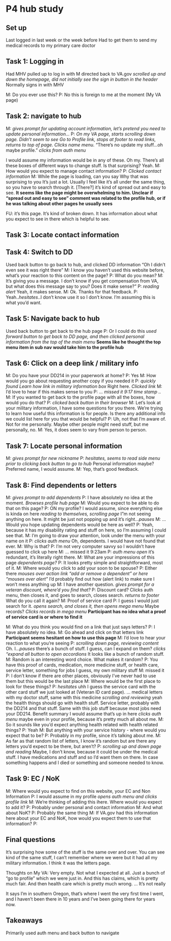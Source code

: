 # P4 hub study

## Set up
Last logged in last week or the week before
Had to get them to send my medical records to my primary care doctor

## Task 1: Logging in
Had MHV pulled up to log in with
M directed back to VA.gov
*scrolled up and down the homepage, did not initially see the sign in button in the header*
Normally signs in with MHV

M: Do you ever use this?
P: No this is foreign to me at the moment (My VA page)

## Task 2: navigate to hub
M: *gives prompt for updating account information, let’s pretend you need to update personal information…*
P: *On my VA page, starts scrolling down page. Didn’t seem to see Go to Profile link, stops at footer to read links, returns to top of page. Clicks name menu.*
“There’s no update my stuff…oh maybe profile.” *clicks from auth menu*

I would assume my information would be in any of these. Oh my. There’s all these boxes of different ways to change stuff.
Is that surprising?
Yeah.
M: How would you expect to manage contact information?
P: *Clicked contact information*
M: While the page is loading, can you say Why that was surprising to you
It’s just a lot. Usually I feel like it’s all under the same thing, so you have to search through it. [There?] it’s kind of spread out and easy to see.
**It seems like the page might be overwhelming to him. Unclear if “spread out and easy to see” comment was related to the profile hub, or if he was talking about other pages he usually sees**

FU: it’s this page. It’s kind of broken down. It has information about what you expect to see in there which is helpful to see.
## Task 3: Locate contact information

## Task 4: Switch to DD

Used back button to go back to hub, and clicked DD information
“Oh I didn’t even see it was right there”
M: I know you haven’t used this website before, what’s your reaction to this content on the page?
P: What do you mean?
M: It’s giving you a message. I don’t know if you get compensation from VA, but what does this message say to you? Does it make sense?”
P: *reading alert* Yeah, it makes sense.
M: Ok. Thanks for that feedback.
P: Yeah..*hesitates*..I don’t know use it so I don’t know. I’m assuming this is what you’d want.

## Task 5: Navigate back to hub
Used back button to get back to the hub page
P: Or I could do this *used forward button to get back to DD page, and then clicked personal information from the top of the main menu*
**Seems like he thought the top menu item in sub nav would take him to the profile hub**

## Task 6: Click on a deep link / military info
M: Do you have your DD214 in your paperwork at home?
P: Yes
M: How would you go about requesting another copy if you needed it
P: *quickly found Learn how link in military information box* Right here. *Clicked link*
M: I’d love to hear if this makes sense to you
P: *… missed it 9:17 time stamp ..*
M: If you wanted to get back to the profile page with all the boxes, how would you do that?
P: *clicked back button in their browser* 
M: Let’s look at your military information, I have some questions for you there. We’re trying to learn how useful this information is for people. Is there any additional info we could list here for you that would be helpful?
P: Uh, not that I’m aware of. Not for me personally. Maybe other people might need stuff, but me personally, no.
M: Yes, it does seem to vary from person to person.
## Task 7: Locate personal information
M: *gives prompt for new nickname*
P: *hesitates, seems to read side menu prior to clicking back button to go to hub* Personal information maybe? Preferred name, I would assume.
M: Yep, that’s good feedback. 
## Task 8: Find dependents or letters
M: *gives prompt to add dependents*
P: I have absolutely no idea at the moment. *Browses profile hub page*
M: Would you expect to be able to do that on this page?
P: ON my profile? I would assume, since everything else is kinda on here *reading to themselves, scrolling page* I”m not seeing anything on here. It might be just not popping up and it’s right…*pauses*
M: … Would you hope updating dependents would be here as well?
P: Yeah, because it has my disability rating and stuff on here, so I’m assuming I could see that. 
M: I’m going to draw your attention, look under the menu with your name on it
P: *clicks auth menu* Oh, dependents. I would have not found that ever.
M: Why is that?
P: I’m not very computer savvy so I wouldn’t have guessed to click up here
M: … missed it 9:23am
P: *auth menu open* it’s redundant, it’s literally right there.
M: What are your impressions of this page *dependents page?*
P: It looks pretty simple and straightforward, most of it.
M: Where would you click to add your soon to be spouse?
P: Either there *mouses over action link “add or remove a dependent” or here “mouses over alert”* I’d probably find out how (alert link) to make sure I won’t mess anything up
M: I have another question. *gives prompt for a veteran discount, where’d you find that?*
P: Discount card? Clicks auth menu, then closes it, and goes to search, closes search. *returns to footer* What do you call it again?
M: Proof of service card
P: I guess I would just search for it. *opens search, and closes it, then opens mega menu* Maybe records? *Clicks records in mega menu*
**Participant has no idea what a proof of service card is or where to find it**

M: What do you think you would find on a link that just says letters?
P: I have absolutely no idea. 
M: Go ahead and click on that letters link
**Participant seems hesitant on how to use this page**
M: I’d love to hear your reaction to what you’re seeing
P: *scrolling down page, reviewing content* Oh. I…*pauses* there’s a bunch of stuff. I guess, can I expand on them? *clicks “expand all button to open accordions* It looks like a bunch of random stuff.
M: Random is an interesting word choice. What makes it random?
P: You have this proof of cards, medication, more medicine stuff, or health care, service letter, something for jobs I guess, my own military stuff
M: missed it
P: I don’t know if there are other places, obviously I’ve never had to use them but this would be the last place
M: Where would be the first place to look for these things?
P: *hesitates* uhh I guess the service card with the other card stuff we just looked at (Veteran ID card page). … medical letters with my doctor stuff, same with this medicine *scrolling and reviewing* yeah the health things should go with health stuff. Service letter, probably with the DD214 and that stuff. Same with this job stuff because most jobs need your DD214. Benefit summary I would assume  that’s up in here *clicks auth menu* maybe even in your profile, because it’s pretty much all about me.
M: So it sounds like you’d expect anything health related with health related things?
P: Yeah
M: But anything with your service history - where would you expect that to be?
P: Probably in my profile, since it’s talking about me.
M: As far as that random list of letters, I know it’s random but are there any letters you’d expect to be there, but aren’t?
P: *scrolling up and down page and reading* Maybe, I don’t know, because it could be under the medical stuff. I have medications and stuff and so I’d want them on there. In case something happens and I died or something and someone needed to know.

## Task 9: EC / NoK
M: Where would you expect to find on this website, your EC and Non Information
P: I would assume in my profile *opens auth menu and clicks profile link*
M: We’re thinking of adding this ihere. Where would you expect to add it?
P: Probably under personal and contact information
M: And what about NoK?
P: Probably the same thing
M: If VA.gov had this information here about your EC and NoK, how would you expect them to use that information?
P: 

## Final questions
It’s surprising how some of the stuff is the same over and over. You can see kind of the same stuff, I can’t remember where we were but it had all my military information. I think it was the letters page. 

Thoughts on My VA: Very empty. Not what I expected at all. Just a bunch of “go to profile” which we were just in. And this has claims, which is pretty much fair. And then health care which is pretty much wrong. … It’s not really

It says I’m in southern Oregon, that’s where I went the very first time I went, and I haven’t been there in 10 years and I’ve been going there for years now.

## Takeaways
Primarily used auth menu and back button to navigate
